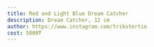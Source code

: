 ```yaml
---
title: Red and Light Blue Dream Catcher
description: Dream Catcher, 12 cm
author: https://www.instagram.com/trikstertin
cost: 5000₸
---
```

